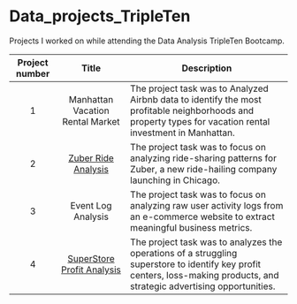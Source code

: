 # Data_projects_TripleTen
Projects I worked on while attending the Data Analysis TripleTen Bootcamp.


| Project number | Title | Description |
| :-------: |  :-------: |--------|
| 1 | Manhattan Vacation Rental Market| The project task was to Analyzed Airbnb data to identify the most profitable neighborhoods and property types for vacation rental investment in Manhattan. |
| 2 | [Zuber Ride Analysis](https://github.com/Kikivalerie26/Data_projects_TripleTen/blob/main/zuber.sql)| The project task was to focus on analyzing ride-sharing patterns for Zuber, a new ride-hailing company launching in Chicago. |
| 3 | Event Log Analysis| The project task was to focus on analyzing raw user activity logs from an e-commerce website to extract meaningful business metrics. |
| 4 | [SuperStore Profit Analysis](https://public.tableau.com/views/PROJECTPART1_17406642411830/Sheet7?:language=en-US&:sid=&:redirect=auth&:display_count=n&:origin=viz_share_link)| The project task was to analyzes the operations of a struggling superstore to identify key profit centers, loss-making products, and strategic advertising opportunities. |

